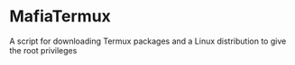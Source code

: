 # MafiaTermux
A script for downloading Termux packages and a Linux distribution to give the root privileges
